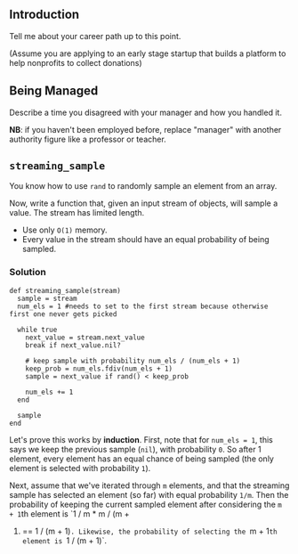## Introduction

Tell me about your career path up to this point.

(Assume you are applying to an early stage startup that builds a platform to help nonprofits to collect donations)

## Being Managed

Describe a time you disagreed with your manager and how you handled it.

**NB**: if you haven't been employed before, replace "manager" with another authority figure like a professor or teacher.

## `streaming_sample`

You know how to use `rand` to randomly sample an element from an
array.

Now, write a function that, given an input stream of objects, will
sample a value. The stream has limited length.

* Use only `O(1)` memory.
* Every value in the stream should have an equal probability of being
  sampled.

### Solution

```
def streaming_sample(stream)
  sample = stream
  num_els = 1 #needs to set to the first stream because otherwise first one never gets picked

  while true
    next_value = stream.next_value
    break if next_value.nil?

    # keep sample with probability num_els / (num_els + 1)
    keep_prob = num_els.fdiv(num_els + 1)
    sample = next_value if rand() < keep_prob

    num_els += 1
  end

  sample
end
```

Let's prove this works by **induction**. First, note that for `num_els
= 1`, this says we keep the previous sample (`nil`), with probability
`0`. So after 1 element, every element has an equal chance of being
sampled (the only element is selected with probability `1`).

Next, assume that we've iterated through `m` elements, and that the
streaming sample has selected an element (so far) with equal
probability `1/m`. Then the probability of keeping the current sampled
element after considering the `m + 1`th element is `1 / m * m / (m +
1) == 1 / (m + 1)`. Likewise, the probability of selecting the `m +
1`th element is `1 / (m + 1)`.
